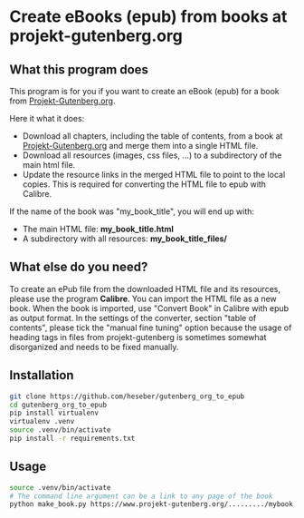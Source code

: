 # Create eBooks (epub) from books at projekt-gutenberg.org

## What this program does

This program is for you if you want to create an eBook (epub) for a book from [Projekt-Gutenberg.org](https://www.projekt-gutenberg.org/).

Here it what it does:
- Download all chapters, including the table of contents, from a book at [Projekt-Gutenberg.org](https://www.projekt-gutenberg.org/) and merge them into a single HTML file.
- Download all resources (images, css files, ...) to a subdirectory of the main html file.
- Update the resource links in the merged HTML file to point to the local copies. This is required for converting the HTML file to epub with Calibre.

If the name of the book was "my_book_title", you will end up with:
- The main HTML file: **my_book_title.html**
- A subdirectory with all resources: **my_book_title_files/**

## What else do you need?

To create an ePub file from the downloaded HTML file and its resources, please use the program **Calibre**. You can import the HTML file as a new book. When the book is imported, use "Convert Book" in Calibre with epub as output format. In the settings of the converter, section "table of contents", please tick the "manual fine tuning" option because the usage of heading tags in files from projekt-gutenberg is sometimes somewhat disorganized and needs to be fixed manually.

## Installation

```sh
git clone https://github.com/heseber/gutenberg_org_to_epub
cd gutenberg_org_to_epub
pip install virtualenv
virtualenv .venv
source .venv/bin/activate
pip install -r requirements.txt
```

## Usage

```sh
source .venv/bin/activate
# The command line argument can be a link to any page of the book
python make_book.py https://www.projekt-gutenberg.org/........./mybook.html
```
